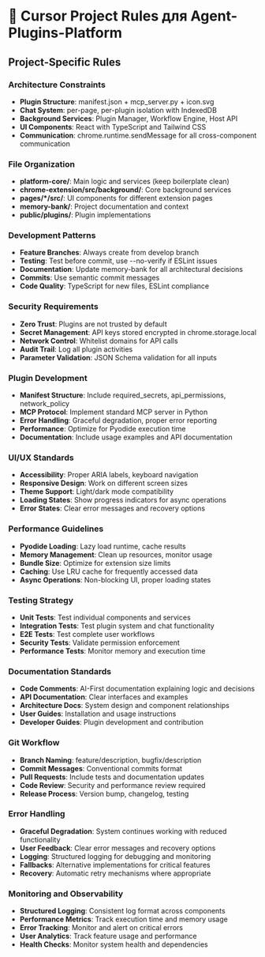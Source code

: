 # 🎯 Cursor Project Rules для Agent-Plugins-Platform

## Project-Specific Rules

### Architecture Constraints
- **Plugin Structure**: manifest.json + mcp_server.py + icon.svg
- **Chat System**: per-page, per-plugin isolation with IndexedDB
- **Background Services**: Plugin Manager, Workflow Engine, Host API
- **UI Components**: React with TypeScript and Tailwind CSS
- **Communication**: chrome.runtime.sendMessage for all cross-component communication

### File Organization
- **platform-core/**: Main logic and services (keep boilerplate clean)
- **chrome-extension/src/background/**: Core background services
- **pages/*/src/**: UI components for different extension pages
- **memory-bank/**: Project documentation and context
- **public/plugins/**: Plugin implementations

### Development Patterns
- **Feature Branches**: Always create from develop branch
- **Testing**: Test before commit, use --no-verify if ESLint issues
- **Documentation**: Update memory-bank for all architectural decisions
- **Commits**: Use semantic commit messages
- **Code Quality**: TypeScript for new files, ESLint compliance

### Security Requirements
- **Zero Trust**: Plugins are not trusted by default
- **Secret Management**: API keys stored encrypted in chrome.storage.local
- **Network Control**: Whitelist domains for API calls
- **Audit Trail**: Log all plugin activities
- **Parameter Validation**: JSON Schema validation for all inputs

### Plugin Development
- **Manifest Structure**: Include required_secrets, api_permissions, network_policy
- **MCP Protocol**: Implement standard MCP server in Python
- **Error Handling**: Graceful degradation, proper error reporting
- **Performance**: Optimize for Pyodide execution time
- **Documentation**: Include usage examples and API documentation

### UI/UX Standards
- **Accessibility**: Proper ARIA labels, keyboard navigation
- **Responsive Design**: Work on different screen sizes
- **Theme Support**: Light/dark mode compatibility
- **Loading States**: Show progress indicators for async operations
- **Error States**: Clear error messages and recovery options

### Performance Guidelines
- **Pyodide Loading**: Lazy load runtime, cache results
- **Memory Management**: Clean up resources, monitor usage
- **Bundle Size**: Optimize for extension size limits
- **Caching**: Use LRU cache for frequently accessed data
- **Async Operations**: Non-blocking UI, proper loading states

### Testing Strategy
- **Unit Tests**: Test individual components and services
- **Integration Tests**: Test plugin system and chat functionality
- **E2E Tests**: Test complete user workflows
- **Security Tests**: Validate permission enforcement
- **Performance Tests**: Monitor memory and execution time

### Documentation Standards
- **Code Comments**: AI-First documentation explaining logic and decisions
- **API Documentation**: Clear interfaces and examples
- **Architecture Docs**: System design and component relationships
- **User Guides**: Installation and usage instructions
- **Developer Guides**: Plugin development and contribution

### Git Workflow
- **Branch Naming**: feature/description, bugfix/description
- **Commit Messages**: Conventional commits format
- **Pull Requests**: Include tests and documentation updates
- **Code Review**: Security and performance review required
- **Release Process**: Version bump, changelog, testing

### Error Handling
- **Graceful Degradation**: System continues working with reduced functionality
- **User Feedback**: Clear error messages and recovery options
- **Logging**: Structured logging for debugging and monitoring
- **Fallbacks**: Alternative implementations for critical features
- **Recovery**: Automatic retry mechanisms where appropriate

### Monitoring and Observability
- **Structured Logging**: Consistent log format across components
- **Performance Metrics**: Track execution time and memory usage
- **Error Tracking**: Monitor and alert on critical errors
- **User Analytics**: Track feature usage and performance
- **Health Checks**: Monitor system health and dependencies 
